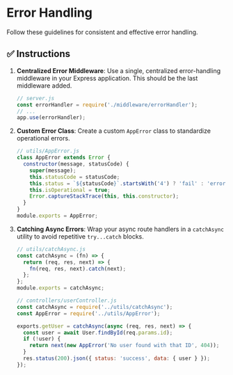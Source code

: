 
# Error Handling

Follow these guidelines for consistent and effective error handling.

## ✅ **Instructions**

1.  **Centralized Error Middleware**: Use a single, centralized error-handling middleware in your Express application. This should be the last middleware added.

    ```javascript
    // server.js
    const errorHandler = require('./middleware/errorHandler');
    // ...
    app.use(errorHandler);
    ```

2.  **Custom Error Class**: Create a custom `AppError` class to standardize operational errors.

    ```javascript
    // utils/AppError.js
    class AppError extends Error {
      constructor(message, statusCode) {
        super(message);
        this.statusCode = statusCode;
        this.status = `${statusCode}`.startsWith('4') ? 'fail' : 'error';
        this.isOperational = true;
        Error.captureStackTrace(this, this.constructor);
      }
    }
    module.exports = AppError;
    ```

3.  **Catching Async Errors**: Wrap your async route handlers in a `catchAsync` utility to avoid repetitive `try...catch` blocks.

    ```javascript
    // utils/catchAsync.js
    const catchAsync = (fn) => {
      return (req, res, next) => {
        fn(req, res, next).catch(next);
      };
    };
    module.exports = catchAsync;
    ```

    ```javascript
    // controllers/userController.js
    const catchAsync = require('../utils/catchAsync');
    const AppError = require('../utils/AppError');

    exports.getUser = catchAsync(async (req, res, next) => {
      const user = await User.findById(req.params.id);
      if (!user) {
        return next(new AppError('No user found with that ID', 404));
      }
      res.status(200).json({ status: 'success', data: { user } });
    });
    ```
